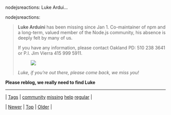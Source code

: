 <!--
title: nodejsreactions
date: 2020-06-28T15:27:00.237Z
tags: community, missing, help, regular
-->


nodejsreactions: Luke Ardui...

<p>nodejsreactions:</p>

<blockquote><p><strong>Luke Arduini</strong> has been missing since Jan 1. Co-maintainer of npm and a long-term, valued member of the Node.js community, his absence is deeply felt by many of us.</p>
<p>If you have any information, please contact Oakland PD: 510 238 3641 or P.I. Jim Vierra 415 999 5911.</p>

<p><figure class="tmblr-full" data-orig-height="641" data-orig-width="500" data-orig-src="https://66.media.tumblr.com/f6bad88eee57fcafda1b4e5e76f064cf/tumblr_inline_mz1zubxT9C1s0m7nr.jpg"><img src="https://66.media.tumblr.com/bdd7fa990354563b5c8b01d513d8f739/tumblr_inline_pk5pf2gOsz1snpcgy_540.jpg" data-orig-height="641" data-orig-width="500" data-orig-src="https://66.media.tumblr.com/f6bad88eee57fcafda1b4e5e76f064cf/tumblr_inline_mz1zubxT9C1s0m7nr.jpg"/></figure></p>

<p><em>Luke, if you’re out there, please come back, we miss you!</em></p></blockquote>

<p><b>Please reblog, we really need to find Luke</b></p>

<!--BOTTOM-POST-NAVIGATION-->
---

| [Tags](tags.md) | [community](tag-community.md) [missing](tag-missing.md) [help](tag-help.md) [regular](tag-regular.md) |

| [Newer](72598133663.md) | [Top](index.md) | [Older](72642091910.md) |